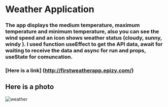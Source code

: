 # Weather Application
### The app displays the medium temperature, maximum temperature and minimum temperature, also you can see the wind speed and an icon shows weather status (cloudy, sunny, windy ). I used function useEffect to get the API data, await for waiting to receive the data and async for run and props, useState for comuncation.
### [Here is a link] (http://firstweatherapp.epizy.com/)
## Here is a photo 
![weather](https://user-images.githubusercontent.com/37274630/107669957-f2d8f400-6c9a-11eb-89ed-71775646c852.jpg)

